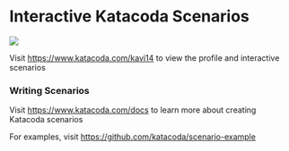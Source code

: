 # Interactive Katacoda Scenarios

[![](http://shields.katacoda.com/katacoda/kavi14/count.svg)](https://www.katacoda.com/kavi14 "Get your profile on Katacoda.com")

Visit https://www.katacoda.com/kavi14 to view the profile and interactive scenarios

### Writing Scenarios
Visit https://www.katacoda.com/docs to learn more about creating Katacoda scenarios

For examples, visit https://github.com/katacoda/scenario-example
